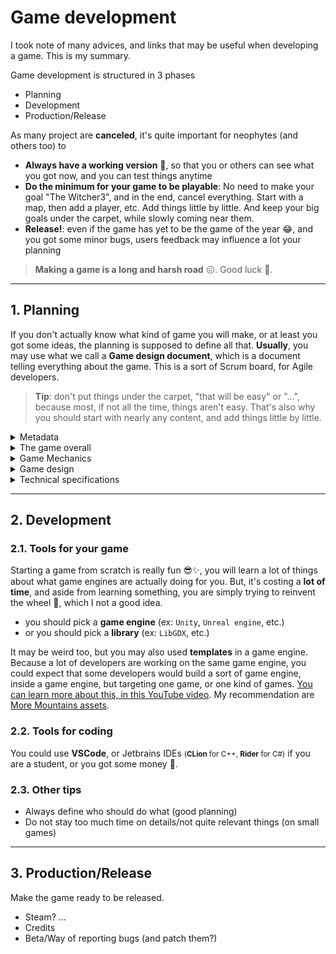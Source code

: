 # Game development

I took note of many advices, and links that may be useful when developing a game. This is my summary.

Game development is structured in 3 phases

* Planning
* Development
* Production/Release

As many project are **canceled**, it's quite important for neophytes (and others too) to

* **Always have a working version** 🚀, so that you or others can see what you got now, and you can test things anytime
* **Do the minimum for your game to be playable**: No need to make your goal "The Witcher3", and in the end, cancel everything. Start with a map, then add a player, etc. Add things little by little. And keep your big goals under the carpet, while slowly coming near them.
* **Release!**: even if the game has yet to be the game of the year 😂, and you got some minor bugs, users feedback may influence a lot your planning

> **Making a game is a long and harsh road** 😖. Good luck 🚀.

<hr class="sl">

## 1. Planning

If you don't actually know what kind of game you will make, or at least you got some ideas, the planning is supposed to define all that. **Usually**, you may use what we call a **Game design document**, which is a document telling everything about the game. This is a sort of Scrum board, for Agile developers.

> **Tip**: don't put things under the carpet, "that will be easy" or "...", because most, if not all the time, things aren't easy. That's also why you should start with nearly any content, and add things little by little.

<details class="details-e">
<summary>Metadata</summary>

**Metadata - basic**

* **Name**, **Genre** (RPG 🚀, FPS, ...)
* **Short description**
* **End users** (`Audience`): age, country, language, new players/experienced, platforms

**Metadata - advanced**

* What's the goal? What's the **plus-value** of your game?
* Why should we play your game?
  * Is it the Hero? It is the story?
  * What feelings are you expecting the player to feel?
* What's making the game fun to play?

> In one sentence, we could resume that: YOU ARE NOT THE PLAYER. You got your tastes, and other do too. For instance, you may like bashing/farming a lot of mob, while others may enjoy an easy game while only focusing on the story. **Ask feedback and dig into this a lot before actually making something**.
</details>

<details class="details-e">
<summary>The game overall</summary>

* What's the world of your game? (open-world?)
* What's the story?
* What's the goal of your Hero?
  * Short-term
  * Mid-term
  * Long-term
* What are the obstacles in the goal?
  * Traps
  * Enemies
* Can the player die? How would he got a "Game over"? Is there "save points"?
* What kind of graphics are you planning to use? Something realist, or more something fantasist?

You should try to find what your game got, that other games didn't.
</details>

<details class="details-e">
<summary>Game Mechanics</summary>

These are the rules of your game. Basically, what the player can do, and what the player can't do.

* Can the Hero, Jump? Walk? Run? Open a door/chest/...?
* What are the items? (perks, loot, usage)
* Is there a looting system? How do it works?
* How are money, player life, time, etc. handled?
* Is the user influencing the world? (ex: `The Witcher 3`, ...)
* What are the places of your game? Give pics/a list of places such as
  * Shops
  * Houses
  * Cities
  * ...

You would also have to define the stats of the player

* is there HP, MP, ATK, ...?
* is there stamina?
* is there an inventory? what's its size? etc.

Things about this carefully, for instance, if you are making a zombie game, you may add a stat "infected" turning the player in a zombie if the stat reached 100 (`game over?`).
</details>

<details class="details-e">
<summary>Game design</summary>

* What's shown in the screen?
  * Is there a mini-map?
  * Is there some skills shortcuts?
  * Is there a life/mana/stamina bar?
  * Is there an icon for the settings? the sound?
  * Is there icons for other players?
  * Is there a tchat?
* What are the screens of your game? <small>(you may make a mockups of each screen)</small>
  * Inventory?
  * Play/Pause/Game Over/...
* Is there an animation when switching screens? Describe...
</details>

<details class="details-e">
<summary>Technical specifications</summary>

* How is the user interacting with the game
  * F12: Full Screen?
  * Escape: Settings? Pause?
  * Z: forward, ...
  * ...
* Do the user need a keyboard? a mouse?
* Is a joystick supported?
* How can the user become strong? (combos/...)
* What kind of play-style should be encouraged? discouraged? (ex: bashing/farming?)
  * are the mobs/monsters respawning? (if not, you could prevent the user from farming)
  * you can prevent the user from accessing some quests/areas

In most games, we are not telling every combo at the start, because it would be too much. As the user is progressing, he/she is learning more combos/things.
</details>

<hr class="sr">

## 2. Development

### 2.1. Tools for your game

Starting a game from scratch is really fun 😎✨, you will learn a lot of things about what game engines are actually doing for you. But, it's costing a **lot of time**, and aside from learning something, you are simply trying to reinvent the wheel 🎡, which I not a good idea.

* you should pick a **game engine** (ex: `Unity`, `Unreal engine`, etc.)
* or you should pick a **library** (ex: `LibGDX`, etc.)

It may be weird too, but you may also used **templates** in a game engine. Because a lot of developers are working on the same game engine, you could expect that some developers would build a sort of game engine, inside a game engine, but targeting one game, or one kind of games. [You can learn more about this, in this YouTube video](https://www.youtube.com/watch?v=GG0GVLYzkus). My recommendation are [More Mountains assets](https://moremountains.com/unity-assets).

### 2.2. Tools for coding

You could use **VSCode**, or Jetbrains IDEs <small>(**CLion** for C++, **Rider** for C#)</small> if you are a student, or you got some money 🤑.

### 2.3. Other tips

* Always define who should do what (good planning)
* Do not stay too much time on details/not quite relevant things (on small games)

<hr class="sl">

## 3. Production/Release

Make the game ready to be released.

* Steam? ...
* Credits
* Beta/Way of reporting bugs (and patch them?)